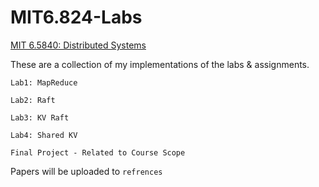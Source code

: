 # MIT6.824-Labs

[MIT 6.5840: Distributed Systems](https://pdos.csail.mit.edu/6.824/schedule.html) 

These are a collection of my implementations of the labs & assignments.

`Lab1: MapReduce`

`Lab2: Raft`

`Lab3: KV Raft`

`Lab4: Shared KV`

`Final Project - Related to Course Scope`

Papers will be uploaded to `refrences`
